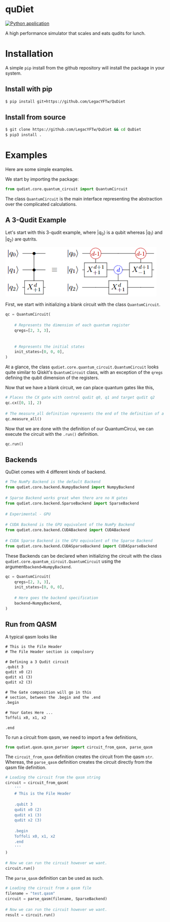 # quDiet
[![Python application](https://github.com/LegacYFTw/QuDiet/actions/workflows/python-app.yml/badge.svg?branch=main)](https://github.com/LegacYFTw/QuDiet/actions/workflows/python-app.yml)

A high performance simulator that scales and eats qudits for lunch.

# Installation
A simple `pip` install from the github repository will install the package in your system.

## Install with pip
```bash
$ pip install git+https://github.com/LegacYFTw/QuDiet

```
## Install from source
```bash
$ git clone https://github.com/LegacYFTw/QuDiet && cd QuDiet
$ pip3 install .
```

# Examples
Here are some simple examples.

We start by importing the package:
```python
from qudiet.core.quantum_circuit import QuantumCircuit
```

The class `QuantumCircuit` is the main interface representing the abstraction over the complicated calculations.

## A 3-Qudit Example

Let's start with this 3-qudit example, where $|q_0\rangle$ is a qubit whereas $|q_1\rangle$ and $|q_2\rangle$ are qutrits.


![Higher Order Quantum Circuit](./docs/imgs/fig4.png)

First, we start with initializing a blank circuit with the class `QuantumCircuit`. 

```python
qc = QuantumCircuit(

    # Represents the dimension of each quantum register
    qregs=[2, 3, 3],


    # Represents the initial states
    init_states=[0, 0, 0],
)
```

At a glance, the class `qudiet.core.quantum_circuit.QuantumCircuit` looks quite similar to Qiskit's `QuantumCircuit` class, with an exception of the `qregs` defining the qubit dimension of the registers. 

Now that we have a blank circuit, we can place quantum gates like this, 

```python
# Places the CX gate with control qudit q0, q1 and target qudit q2
qc.cx([0, 1], 2)

# The measure_all definition represents the end of the definition of a QuantumCircuit 
qc.measure_all()
```

Now that we are done with the definition of our QuantumCircui, we can execute the circuit with the `.run()` definition.

```python
qc.run()
```

## Backends

QuDiet comes with 4 different kinds of backend.

```python
# The NumPy Backend is the default Backend
from qudiet.core.backend.NumpyBackend import NumpyBackend

# Sparse Backend works great when there are no H gates
from qudiet.core.backend.SparseBackend import SparseBackend

# Experimental - GPU

# CUDA Backend is the GPU equivalent of the NumPy Backend
from qudiet.core.backend.CUDABackend import CUDABackend

# CUDA Sparse Backend is the GPU equivalent of the Sparse Backend
from qudiet.core.backend.CUDASparseBackend import CUDASparseBackend
```

These Backends can be declared when initializing the circuit with the class `qudiet.core.quantum_circuit.QuantumCircuit` using the argument`backend=NumpyBackend`.
```python
qc = QuantumCircuit(
    qregs=[2, 3, 3],
    init_states=[0, 0, 0],

    # Here goes the backend specification
    backend=NumpyBackend,
)
```


## Run from QASM

A typical qasm looks like  
```qasm
# This is the File Header
# The File Header section is compulsory

# Defining a 3 Qudit circuit
.qubit 3
qudit x0 (2)
qudit x1 (3)
qudit x2 (3)

# The Gate composition will go in this
# section, between the .begin and the .end
.begin

# Your Gates Here ...
Toffoli x0, x1, x2

.end
```

To run a circuit from qasm, we need to import a few definitions,

```python
from qudiet.qasm.qasm_parser import circuit_from_qasm, parse_qasm
```

The `circuit_from_qasm` definition creates the circuit from the qasm `str`. Whereas, the `parse_qasm` definition creates the circuit directly from the qasm file definition.

```python
# Loading the circuit from the qasm string
circuit = circuit_from_qasm(
    '''
    # This is the File Header
    
    .qubit 3
    qudit x0 (2)
    qudit x1 (3)
    qudit x2 (3)

    .begin
    Toffoli x0, x1, x2
    .end
    '''
)

# Now we can run the circuit however we want.
circuit.run()
```

The `parse_qasm` definition can be used as such.
```python
# Loading the circuit from a qasm file
filename = "test.qasm"
circuit = parse_qasm(filename, SparseBackend)

# Now we can run the circuit however we want.
result = circuit.run()
```

